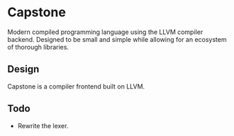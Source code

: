 # Capstone

Modern compiled programming language using the LLVM
compiler backend. Designed to be small and simple
while allowing for an ecosystem of thorough libraries.

## Design

Capstone is a compiler frontend built on LLVM.

## Todo

- Rewrite the lexer.

